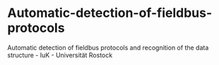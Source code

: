 # Automatic-detection-of-fieldbus-protocols
Automatic detection of fieldbus protocols and recognition of the data structure - IuK - Universität Rostock
